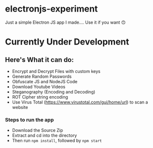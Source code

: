 # electronjs-experiment
Just a simple Electron JS app I made....
Use it if you want 🙃
# Currently Under Development

## Here's What it can do:
- Encrypt and Decrypt Files with custom keys
- Generate Random Passwords
- Obfuscate JS and NodeJS Code
- Download Youtube Videos
- Steganography (Encoding and Decoding)
- ROT Cipher string encoding
- Use Virus Total (https://www.virustotal.com/gui/home/url) to scan a website


### Steps to run the app
- Download the Source Zip
- Extract and cd into the directory
- Then run `npm install`, followed by `npm start`
